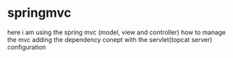 # springmvc
here i am using the spring mvc (model, view and controller)
how to manage the mvc
adding the dependency 
conept with the servlet(topcat server) configuration
